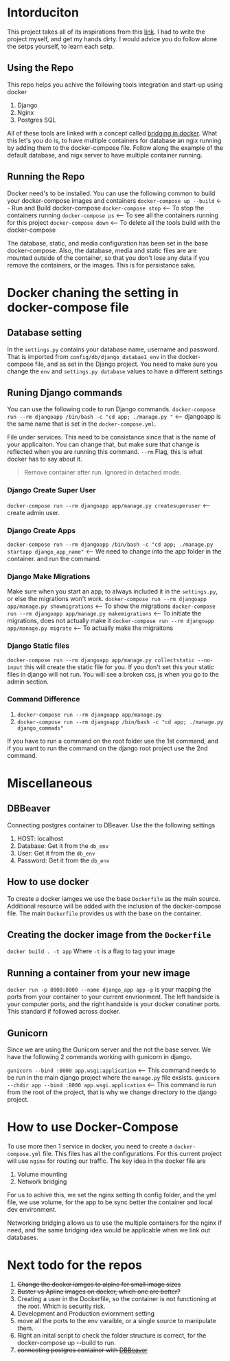 # Intorduciton
This project takes all of its inspirations from this [link](http://pawamoy.github.io/2018/02/01/docker-compose-django-postgres-nginx.html). I had to write the project myself, and get my hands dirty. I would advice you do follow alone the setps yourself, to learn each setp. 

## Using the Repo
This repo helps you achive the following tools integration and start-up using docker
1. Django
2. Nginx
3. Postgres SQL

All of these tools are linked with a concept called [bridging in docker](https://docs.docker.com/network/bridge/). What this let's you do is, to have multiple containers for database an ngix running by adding them to the docker-compose file. Follow along the example of the default database, and nigx server to have multiple container running.

## Running the Repo
Docker need's to be installed. You can use the following common to build your docker-compose images and containers
`docker-compose up --build` <-- Run and Build docker-compose
`docker-compose stop` <-- To stop the containers running
`docker-compose ps` <-- To see all the containers running for this project
`docker-compose down` <-- To delete all the tools build with the docker-compose

The database, static, and media configuration has been set in the base docker-compose. Also, the database, media and static files are are mounted outside of the container, so that you don't lose any data if you remove the containers, or the images. This is for persistance sake. 

# Docker chaning the setting in docker-compose file
## Database setting
In the `settings.py` contains your database name, username and password. That is imported from `config/db/django_databae1_env` in the docker-compose file, and as set in the Django project. You need to make sure you change the `env` and `settings.py database` values to have a different settings

## Runing Django commands
You can use the following code to run Django commands.
`docker-compose run --rm djangoapp /bin/bash -c "cd app; ./manage.py "` <-- djangoapp is the same name that is set in the `docker-compose.yml`.

File under services. This need to be consistance since that is the name of your applicaiton. You can change that, but make sure that change is reflected when you are running this command. `--rm` Flag, this is what docker has to say about it.
> Remove container after run. Ignored in detached mode.

### Django Create Super User
`docker-compose run --rm djangoapp app/manage.py createsuperuser` <-- create admin user.

### Django Create Apps
`docker-compose run --rm djangoapp /bin/bash -c "cd app; ./manage.py startapp django_app_name"` <-- We need to change into the app folder in the container. and run the command.

### Django Make Migrations
Make sure when you start an app, to always included it in the `settings.py`, or else the migrations won't work.
`docker-compose run --rm djangoapp app/manage.py showmigrations` <-- To show the migrations
`docker-compose run --rm djangoapp app/manage.py makemigrations` <-- To initiate the migrations, does not actually make it
`docker-compose run --rm djangoapp app/manage.py migrate` <-- To actually make the migraitons

### Django Static files
`docker-compose run --rm djangoapp app/manage.py collectstatic --no-input` this will create the static file for you. If you don't set this your static files in django will not run. You will see a broken css, js when you go to the admin section. 

### Command Difference
1. `docker-compose run --rm djangoapp app/manage.py`
2. `docker-compose run --rm djangoapp /bin/bash -c "cd app; ./manage.py django_commads"`

If you have to run a command on the root folder use the 1st command, and if you want to run the command on the django root project use the 2nd command.

# Miscellaneous

## DBBeaver
Connecting postgres container to DBeaver. Use the the following settings
1. HOST: localhost
2. Database: Get it from the `db_env`
3. User: Get it from the `db_env`
4. Password: Get it from the `db_env`

## How to use docker
To create a docker iamges we use the base `Dockerfile` as the main source. Additional resource will be added with the inclusion of the docker-compose file. The main `Dockerfile` provides us with the base on the container. 

## Creating the docker image from the `Dockerfile`
`docker build . -t app`
Where `-t` is a flag to tag your image

## Running a container from your new image
`docker run -p 8000:8000 --name django_app app`
`-p` is your mapping the ports from your container to your current envrionment. The left handside is your computer ports, and the right handside is your docker conatiner ports. This standard if followed across docker.

## Gunicorn
Since we are using the Gunicorn server and the not the base server. We have the following 2 commands working with gunicorn in django.

`gunicorn --bind :8000 app.wsgi:application` <-- This command needs to be run in the main django project where the `manage.py` file exsists.
`gunicorn --chdir app --bind :8000 app.wsgi.application` <-- This command is run from the root of the project, that is why we change directory to the django project.

# How to use Docker-Compose
To use more then 1 service in docker, you need to create a `docker-compose.yml` file. This files has all the configurations. For this current project will use `nginx` for routing our traffic. 
The key idea in the docker file are
1. Volume mounting
2. Network bridging

For us to achive this, we set the nginx setting th config folder, and the yml file, we use volume, for the app to be sync better the container and local dev environment.

Networking bridging allows us to use the multiple containers for the nginx if need, and the same bridging idea would be applicable when we link out databases.


# Next todo for the repos
1. ~~Change the docker iamges to alpine for small image sizes~~
2. ~~Buster vs Apline images on docker, which one are better?~~
3. Creating a user in the Dockerfile, so the container is not functioning at the root. Which is security risk.
4. Development and Production eviornment setting
5. move all the ports to the env varaible, or a single source to manipulate them.
6. Right an inital script to check the folder structure is correct, for the docker-compose up --build to run.
7. ~~connecting postgres container with [DBBeaver](https://dbeaver.io/)~~